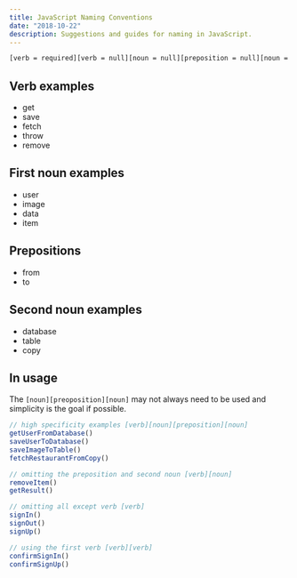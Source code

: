 ```yaml
---
title: JavaScript Naming Conventions
date: "2018-10-22"
description: Suggestions and guides for naming in JavaScript.
---
```


```bash
[verb = required][verb = null][noun = null][preposition = null][noun = null]
```



## Verb examples

- get
- save
- fetch
- throw
- remove



## First noun examples

- user
- image
- data
- item



## Prepositions

- from
- to



## Second noun examples

- database
- table
- copy



## In usage

The `[noun][preoposition][noun]` may not always need to be used and simplicity is the goal if possible.

```javascript
// high specificity examples [verb][noun][preposition][noun]
getUserFromDatabase()
saveUserToDatabase()
saveImageToTable()
fetchRestaurantFromCopy()

// omitting the preposition and second noun [verb][noun]
removeItem()
getResult()

// omitting all except verb [verb]
signIn()
signOut()
signUp()

// using the first verb [verb][verb]
confirmSignIn()
confirmSignUp()
```
